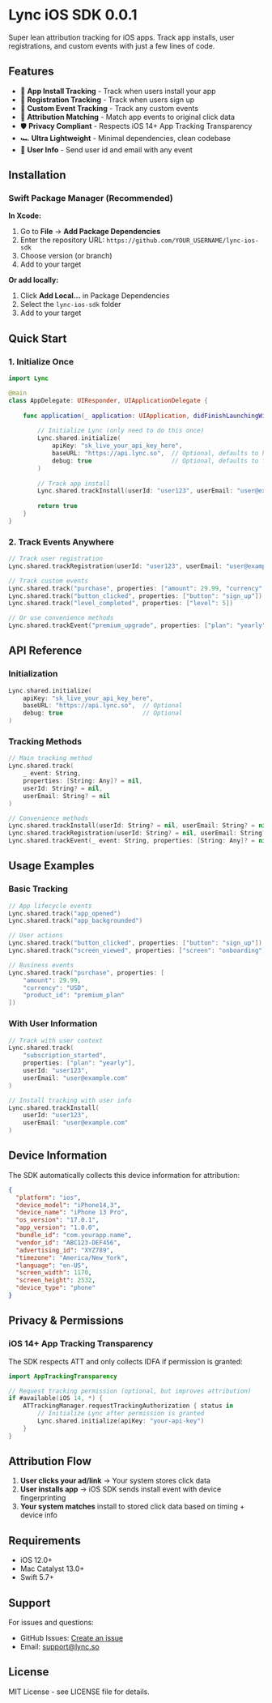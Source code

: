 # Lync iOS SDK 0.0.1

Super lean attribution tracking for iOS apps. Track app installs, user registrations, and custom events with just a few lines of code.

## Features

- 📱 **App Install Tracking** - Track when users install your app
- 🙋 **Registration Tracking** - Track when users sign up
- 🎯 **Custom Event Tracking** - Track any custom events
- 🔗 **Attribution Matching** - Match app events to original click data
- 🛡️ **Privacy Compliant** - Respects iOS 14+ App Tracking Transparency
- 🏎️ **Ultra Lightweight** - Minimal dependencies, clean codebase
- 👤 **User Info** - Send user id and email with any event

## Installation

### Swift Package Manager (Recommended)

**In Xcode:**
1. Go to **File** → **Add Package Dependencies**
2. Enter the repository URL: `https://github.com/YOUR_USERNAME/lync-ios-sdk`
3. Choose version (or branch)
4. Add to your target

**Or add locally:**
1. Click **Add Local...** in Package Dependencies
2. Select the `lync-ios-sdk` folder
3. Add to your target

## Quick Start

### 1. Initialize Once

```swift
import Lync

@main
class AppDelegate: UIResponder, UIApplicationDelegate {
    
    func application(_ application: UIApplication, didFinishLaunchingWithOptions launchOptions: [UIApplication.LaunchOptionsKey: Any]?) -> Bool {
        
        // Initialize Lync (only need to do this once)
        Lync.shared.initialize(
            apiKey: "sk_live_your_api_key_here",
            baseURL: "https://api.lync.so",  // Optional, defaults to https://api.lync.so
            debug: true                      // Optional, defaults to false
        )
        
        // Track app install
        Lync.shared.trackInstall(userId: "user123", userEmail: "user@example.com")
        
        return true
    }
}
```

### 2. Track Events Anywhere

```swift
// Track user registration
Lync.shared.trackRegistration(userId: "user123", userEmail: "user@example.com")

// Track custom events
Lync.shared.track("purchase", properties: ["amount": 29.99, "currency": "USD"])
Lync.shared.track("button_clicked", properties: ["button": "sign_up"])
Lync.shared.track("level_completed", properties: ["level": 5])

// Or use convenience methods
Lync.shared.trackEvent("premium_upgrade", properties: ["plan": "yearly"])
```

## API Reference

### Initialization

```swift
Lync.shared.initialize(
    apiKey: "sk_live_your_api_key_here",
    baseURL: "https://api.lync.so",  // Optional
    debug: true                      // Optional
)
```

### Tracking Methods

```swift
// Main tracking method
Lync.shared.track(
    _ event: String,
    properties: [String: Any]? = nil,
    userId: String? = nil,
    userEmail: String? = nil
)

// Convenience methods
Lync.shared.trackInstall(userId: String? = nil, userEmail: String? = nil)
Lync.shared.trackRegistration(userId: String? = nil, userEmail: String? = nil)
Lync.shared.trackEvent(_ event: String, properties: [String: Any]? = nil)
```

## Usage Examples

### Basic Tracking

```swift
// App lifecycle events
Lync.shared.track("app_opened")
Lync.shared.track("app_backgrounded")

// User actions
Lync.shared.track("button_clicked", properties: ["button": "sign_up"])
Lync.shared.track("screen_viewed", properties: ["screen": "onboarding"])

// Business events
Lync.shared.track("purchase", properties: [
    "amount": 29.99,
    "currency": "USD",
    "product_id": "premium_plan"
])
```

### With User Information

```swift
// Track with user context
Lync.shared.track(
    "subscription_started",
    properties: ["plan": "yearly"],
    userId: "user123",
    userEmail: "user@example.com"
)

// Install tracking with user info
Lync.shared.trackInstall(
    userId: "user123",
    userEmail: "user@example.com"
)
```

## Device Information

The SDK automatically collects this device information for attribution:

```json
{
  "platform": "ios",
  "device_model": "iPhone14,3",
  "device_name": "iPhone 13 Pro",
  "os_version": "17.0.1",
  "app_version": "1.0.0",
  "bundle_id": "com.yourapp.name",
  "vendor_id": "ABC123-DEF456",
  "advertising_id": "XYZ789",
  "timezone": "America/New_York",
  "language": "en-US",
  "screen_width": 1170,
  "screen_height": 2532,
  "device_type": "phone"
}
```

## Privacy & Permissions

### iOS 14+ App Tracking Transparency

The SDK respects ATT and only collects IDFA if permission is granted:

```swift
import AppTrackingTransparency

// Request tracking permission (optional, but improves attribution)
if #available(iOS 14, *) {
    ATTrackingManager.requestTrackingAuthorization { status in
        // Initialize Lync after permission is granted
        Lync.shared.initialize(apiKey: "your-api-key")
    }
}
```

## Attribution Flow

1. **User clicks your ad/link** → Your system stores click data
2. **User installs app** → iOS SDK sends install event with device fingerprinting
3. **Your system matches** install to stored click data based on timing + device info

## Requirements

- iOS 12.0+
- Mac Catalyst 13.0+
- Swift 5.7+

## Support

For issues and questions:
- GitHub Issues: [Create an issue](https://github.com/YOUR_USERNAME/lync-ios-sdk/issues)
- Email: support@lync.so

## License

MIT License - see LICENSE file for details. 